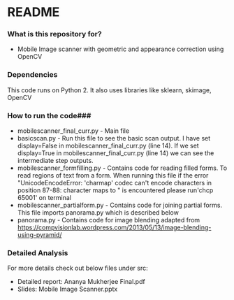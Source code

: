 # README #


### What is this repository for? ###

* Mobile Image scanner with geometric and appearance correction using OpenCV


### Dependencies ###

This code runs on Python 2. It also uses libraries like sklearn, skimage, OpenCV

### How to run the code###

* mobilescanner_final_curr.py - Main file
* basicscan.py - Run this file to see the basic scan output. I have set display=False in mobilescanner_final_curr.py (line 14). If we set display=True in mobilescanner_final_curr.py (line 14) we can see the intermediate step outputs.
*  mobilescanner_formfilling.py - Contains code for reading filled forms. To read regions of text from a form. When running this file if the 
error "UnicodeEncodeError: 'charmap' codec can't encode characters in position 87-88: character maps to <undefined>" is encountered please run'chcp 65001' on terminal 
*  mobilescanner_partialform.py - Contains code for joining partial forms. This file imports panorama.py which is described below
* panorama.py - Contains code for image blending adapted from https://compvisionlab.wordpress.com/2013/05/13/image-blending-using-pyramid/

### Detailed Analysis ###
For more details check out below files under src:

* Detailed report: Ananya Mukherjee Final.pdf 
* Slides: Mobile Image Scanner.pptx